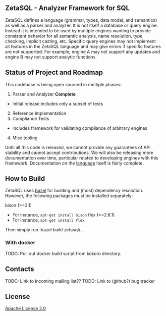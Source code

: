 ## ZetaSQL - Analyzer Framework for SQL

ZetaSQL defines a language (grammar, types, data model, and semantics) as well
as a parser and analyzer.  It is not itself a database or query engine. Instead
it is intended to be used by multiple engines wanting to provide consistent
behavior for all semantic analysis, name resolution, type checking, implicit
casting, etc. Specific query engines may not implement all features in the
ZetaSQL language and may give errors if specific features are not supported. For
example, engine A may not support any updates and engine B may not support
analytic functions.

## Status of Project and Roadmap

This codebase is being open sourced in multiple phases:

1. Parser and Analyzer **Complete**
 - Initial release includes only a subset of tests
2. Reference Implementation
3. Compliance Tests
 - includes framework for validating compliance of arbitrary engines
4. Misc tooling

Until all this code is released, we cannot provide any guarantees of API
stability and cannot accept contributions. We will also be releasing more
documentation over time, particular related to developing engines with this
framework. Documentation on the [language](docs/) itself is fairly
complete.

## How to Build

ZetaSQL uses [bazel](https://bazel.build) for building and (most) dependency
resolution. However, the following packages must be installed separately:

bison (>=3.1)
 - For instance, `apt-get install bison`
flex (>=2.6.1)
- For instance, `apt-get install flex`

Then simply run:
bazel build zetasql/...

### With docker
 TODO: Pull out docker build script from kokoro directory.

## Contacts
 TODO: Link to incoming mailing list??
 TODO: Link to (github?) bug tracker

## License

[Apache License 2.0](LICENSE)
